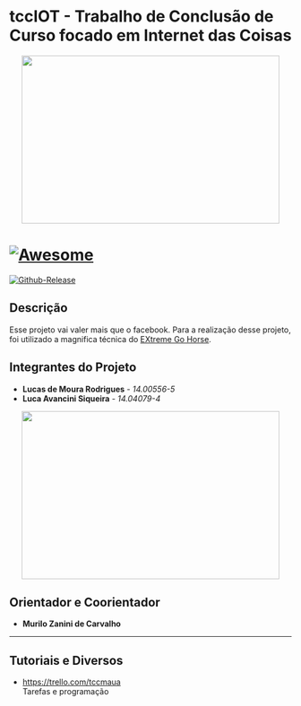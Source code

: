 # tccIOT - Trabalho de Conclusão de Curso focado em Internet das Coisas #

<p align="center">
  <img width="460" height="300" src="https://irishtechnews.ie/wp-content/uploads/2016/01/internet-of-things.jpg">
</p>

# [![Awesome](https://cdn.rawgit.com/sindresorhus/awesome/d7305f38d29fed78fa85652e3a63e154dd8e8829/media/badge.svg)](https://github.com/Tiagoeem/embarcados-Diurno/tree/LucasRodrigues_14005565/awesome)

[![Github-Release](https://img.shields.io/github/release/filoe/cscore.svg)](https://github.com/lucasrodrigues10/tccIOT/releases)

## Descrição

Esse projeto vai valer mais que o facebook. Para a realização desse projeto, foi utilizado a magnifica técnica do [EXtreme Go Horse](http://sou.gohorseprocess.com.br/). 

## Integrantes do Projeto
* **Lucas de Moura Rodrigues** - *14.00556-5*
* **Luca Avancini Siqueira** - *14.04079-4*

<p align="center">
  <img width="460" height="300" src="https://cdn-images-1.medium.com/max/800/1*pAiFtxYHdjg4-HP6e46wZA.gif">
</p>

## Orientador e Coorientador
* **Murilo Zanini de Carvalho** 
* ****

## Tutoriais e Diversos
* https://trello.com/tccmaua <br>
Tarefas e programação



